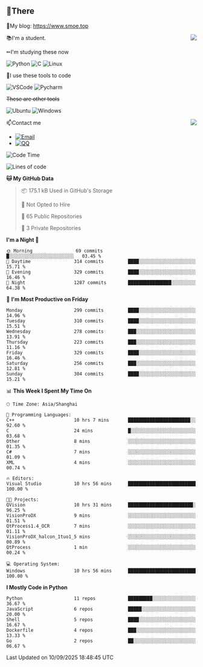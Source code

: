 
## 👏There

📰My blog: https://www.smoe.top

<img align="right" src="https://github-readme-stats.vercel.app/api/top-langs/?username=AkashiCoin"/>


📚I'm a student.

✏I'm studying these now

![Python](https://img.shields.io/badge/-Python-blue?style=flat-square&logo=Python&logoColor=fff)
![C](https://img.shields.io/badge/-C-585858?style=flat-square&logo=C&logoColor=fff)
![Linux](https://img.shields.io/badge/-Linux-black?style=flat-square&logo=Linux&logoColor=fff)

🔨I use these tools to code

![VSCode](https://img.shields.io/badge/-VSCode-blue?style=flat-square&logo=visualstudiocode&logoColor=fff)
![Pycharm](https://img.shields.io/badge/-Pycharm-green?style=flat-square&logo=pycharm&logoColor=fff)

 ~~These are other tools~~

![Ubuntu](https://img.shields.io/badge/-Ubuntu-orange?style=flat-square&logo=Ubuntu&logoColor=fff)
![Windows](https://img.shields.io/badge/-Windows-blue?style=flat-square&logo=Windows&logoColor=fff)

<img align="right" src="https://github-readme-stats.vercel.app/api?username=AkashiCoin" />


📫Contact me

* [![Email](https://img.shields.io/badge/Email-l1040186796@gmail.com-1?style=social&logoColor=fff)](mailto:l1040186796@gmail.com)
* [![QQ](https://img.shields.io/badge/QQ-1040186796-1?style=social&logoColor=fff)](tencent://AddContact/?fromId=45&fromSubId=1&subcmd=all&uin=1040186796&website=www.oicqzone.com)

<!--START_SECTION:waka-->
![Code Time](http://img.shields.io/badge/Code%20Time-1%2C400%20hrs%206%20mins-blue)

![Lines of code](https://img.shields.io/badge/From%20Hello%20World%20I%27ve%20Written-361.4%20thousand%20lines%20of%20code-blue)

**🐱 My GitHub Data** 

> 📦 175.1 kB Used in GitHub's Storage 
 > 
> 🚫 Not Opted to Hire
 > 
> 📜 65 Public Repositories 
 > 
> 🔑 3 Private Repositories 
 > 
**I'm a Night 🦉** 

```text
🌞 Morning                69 commits          █░░░░░░░░░░░░░░░░░░░░░░░░   03.45 % 
🌆 Daytime                314 commits         ████░░░░░░░░░░░░░░░░░░░░░   15.71 % 
🌃 Evening                329 commits         ████░░░░░░░░░░░░░░░░░░░░░   16.46 % 
🌙 Night                  1287 commits        ████████████████░░░░░░░░░   64.38 % 
```
📅 **I'm Most Productive on Friday** 

```text
Monday                   299 commits         ████░░░░░░░░░░░░░░░░░░░░░   14.96 % 
Tuesday                  310 commits         ████░░░░░░░░░░░░░░░░░░░░░   15.51 % 
Wednesday                278 commits         ███░░░░░░░░░░░░░░░░░░░░░░   13.91 % 
Thursday                 223 commits         ███░░░░░░░░░░░░░░░░░░░░░░   11.16 % 
Friday                   329 commits         ████░░░░░░░░░░░░░░░░░░░░░   16.46 % 
Saturday                 256 commits         ███░░░░░░░░░░░░░░░░░░░░░░   12.81 % 
Sunday                   304 commits         ████░░░░░░░░░░░░░░░░░░░░░   15.21 % 
```


📊 **This Week I Spent My Time On** 

```text
🕑︎ Time Zone: Asia/Shanghai

💬 Programming Languages: 
C++                      10 hrs 7 mins       ███████████████████████░░   92.60 % 
C                        24 mins             █░░░░░░░░░░░░░░░░░░░░░░░░   03.68 % 
Other                    8 mins              ░░░░░░░░░░░░░░░░░░░░░░░░░   01.35 % 
C#                       7 mins              ░░░░░░░░░░░░░░░░░░░░░░░░░   01.09 % 
XML                      4 mins              ░░░░░░░░░░░░░░░░░░░░░░░░░   00.74 % 

🔥 Editors: 
Visual Studio            10 hrs 56 mins      █████████████████████████   100.00 % 

🐱‍💻 Projects: 
QVision                  10 hrs 31 mins      ████████████████████████░   96.25 % 
VisionProDX              9 mins              ░░░░░░░░░░░░░░░░░░░░░░░░░   01.51 % 
QtProcess1.4_OCR         7 mins              ░░░░░░░░░░░░░░░░░░░░░░░░░   01.11 % 
VisionProDX_halcon_1tuo1_5 mins              ░░░░░░░░░░░░░░░░░░░░░░░░░   00.89 % 
QtProcess                1 min               ░░░░░░░░░░░░░░░░░░░░░░░░░   00.24 % 

💻 Operating System: 
Windows                  10 hrs 56 mins      █████████████████████████   100.00 % 
```

**I Mostly Code in Python** 

```text
Python                   11 repos            █████████░░░░░░░░░░░░░░░░   36.67 % 
JavaScript               6 repos             █████░░░░░░░░░░░░░░░░░░░░   20.00 % 
Shell                    5 repos             ████░░░░░░░░░░░░░░░░░░░░░   16.67 % 
Dockerfile               4 repos             ███░░░░░░░░░░░░░░░░░░░░░░   13.33 % 
Go                       2 repos             ██░░░░░░░░░░░░░░░░░░░░░░░   06.67 % 
```




 Last Updated on 10/09/2025 18:48:45 UTC
<!--END_SECTION:waka-->
